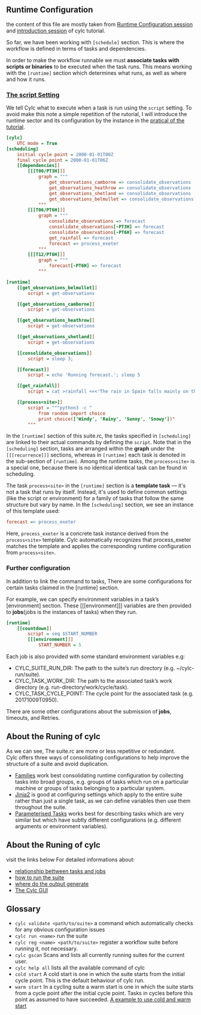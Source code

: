 ## Runtime Configuration
the content of this file  are mostly taken from [Runtime Configuration session](https://metomi.github.io/rose/2019.01.8/html/tutorial/cylc/runtime/introduction.html#introduction) and [introduction session](https://metomi.github.io/rose/2019.01.8/html/tutorial/cylc/runtime/introduction.html#introduction) of cylc tutorial.    

So far, we have been working with  `[schedule]` section. This is where the workflow is defined in terms of tasks and dependencies.  

In order to make the workflow runnable 
we must **associate tasks with scripts or binaries** to be executed when the task runs. 
This means working with the `[runtime]` section which determines what runs, as well as where and how it runs.

### [The script Setting](https://metomi.github.io/rose/2019.01.8/html/tutorial/cylc/runtime/introduction.html#the-script-setting)
We tell Cylc what to execute when a task is run using the `script` setting. To avoid make this note a simple repetition of the rutorial, 
I will introduce the runtime sector and its configuration by the instance in the [pratical of the tutorial](https://metomi.github.io/rose/2019.01.8/html/tutorial/cylc/runtime/introduction.html#admonition-3).
```INI
[cylc]
    UTC mode = True
[scheduling]
    initial cycle point = 2000-01-01T00Z
    final cycle point = 2000-01-01T06Z
    [[dependencies]]
        [[[T00/PT3H]]]
            graph = """
                get_observations_camborne => consolidate_observations
                get_observations_heathrow => consolidate_observations
                get_observations_shetland => consolidate_observations
                get_observations_belmullet => consolidate_observations
            """
        [[[T06/PT6H]]]
            graph = """
                consolidate_observations => forecast
                consolidate_observations[-PT3H] => forecast
                consolidate_observations[-PT6H] => forecast
                get_rainfall => forecast
                forecast => process_exeter
            """
        [[[T12/PT6H]]]
            graph = """
                forecast[-PT6H] => forecast
            """

[runtime]
    [[get_observations_belmullet]]
        script = get-observations

    [[get_observations_camborne]]
        script = get-observations

    [[get_observations_heathrow]]
        script = get-observations

    [[get_observations_shetland]]
        script = get-observations

    [[consolidate_observations]]
        script = sleep 3;

    [[forecast]]
        script = echo 'Running forecast.'; sleep 5

    [[get_rainfall]]
        script = cat >rainfall <<<'The rain in Spain falls mainly on the plain'

    [[process<site>]]
        script = """python3 -c "
            from random import choice
            print choice(['Windy', 'Rainy', 'Sunny', 'Snowy'])"
        """
```
In the `[runtime]` section of this suite.rc, the tasks specified in `[scheduling]` are linked to their actual commands by defining the `script`.
Note that in the `[scheduling]` section, tasks are arranged within the **graph** under the `[[[recurrence]]]` sections, whereas in `[runtime]` each task is denoted in the sub-section of `[runtime]`.
Among the runtime tasks, the `process<site>` is a special one, because there is no identical identical task can be found in scheduling.  

The task `process<site>` in the `[runtime]` section is a **template task** — it's not a task that runs by itself. Instead, it's used to define common settings (like the script or environment) for a family of tasks that follow the same structure but vary by name.
In the `[scheduling]` section, we see an instance of this template used:
```ini
forecast => process_exeter
```
Here, `process_exeter` is a concrete task instance derived from the `process<site>` template. Cylc automatically recognizes that process_exeter matches the template and applies the corresponding runtime configuration from `process<site>`.

### Further configuration
In addition to link the command to tasks, There are some configurations for certain tasks claimed in the [runtime] section.  

For example, we can specify environment variables in a task’s [environment] section. These [[[environment]]] variables are then provided to **jobs**(jobs is the instances of tasks) when they run.
```ini
[runtime]
    [[countdown]]
        script = seq $START_NUMBER
        [[[environment]]]
            START_NUMBER = 5
```
Each job is also provided with some standard environment variables e.g:  
- CYLC_SUITE_RUN_DIR:
The path to the suite’s run directory (e.g. ~/cylc-run/suite).
- CYLC_TASK_WORK_DIR:
The path to the associated task’s work directory (e.g. run-directory/work/cycle/task).
- CYLC_TASK_CYCLE_POINT:
The cycle point for the associated task (e.g. 20171009T0950).

There are some other configurations about the submission of **jobs**, timeouts, and Retries.
## About the Runing of cylc
As we can see, The suite.rc are more or less repetitive or redundant.  
Cylc offers three ways of consolidating configurations to help improve the structure of a suite and avoid duplication.
- [Families](https://metomi.github.io/rose/2019.01.8/html/tutorial/cylc/runtime/configuration-consolidation/families.html) work best consolidating runtime configuration by collecting tasks into broad groups, e.g. groups of tasks which run on a particular machine or groups of tasks belonging to a particular system.
- [Jinja2](https://metomi.github.io/rose/2019.01.8/html/tutorial/cylc/runtime/configuration-consolidation/jinja2.html)  is good at configuring settings which apply to the entire suite rather than just a single task, as we can define variables then use them throughout the suite.
- [Parameterised Tasks](https://metomi.github.io/rose/2019.01.8/html/tutorial/cylc/runtime/configuration-consolidation/parameters.html) works best for describing tasks which are very similar but which have subtly different configurations (e.g. different arguments or environment variables).
## About the Runing of cylc
visit the links below For detailed informations about:
- [relationship bettween tasks and jobs](https://metomi.github.io/rose/2019.01.8/html/tutorial/cylc/runtime/introduction.html#tasks-and-jobs)
- [how to run the suite](https://metomi.github.io/rose/2019.01.8/html/tutorial/cylc/runtime/introduction.html#running-a-suite)
- [where do the output generate](https://metomi.github.io/rose/2019.01.8/html/tutorial/cylc/runtime/introduction.html#where-do-all-the-files-go)
- [The Cylc GUI](https://metomi.github.io/rose/2019.01.8/html/tutorial/cylc/runtime/introduction.html#the-cylc-gui)
## Glossary
- `cylc validate <path/to/suite>`
a command which automatically checks for any obvious configuration issues
- `cylc run <name>`
run the suite
- `cylc reg <name> <path/to/suite>`
register a workflow suite before running it, not necessary.
- `cylc gscan`
Scans and lists all currently running suites for the current user.
- `cylc help all`
lists all the available command of cylc
- `cold start`
A cold start is one in which the suite starts from the initial cycle point. This is the default behaviour of cylc run.
- `warm start`
In a cycling suite a warm start is one in which the suite starts from a cycle point after the initial cycle point. Tasks in cycles before this point as assumed to have succeeded.
[A example to use cold and warm start](https://code.metoffice.gov.uk/trac/moci/wiki/ModelRestartability#Atmospherejobs-forcingaCRUN)
